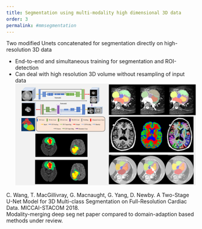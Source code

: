 ```yaml
---
title: Segmentation using multi-modality high dimensional 3D data
order: 3
permalink: #mmsegmentation
---
```

Two modified Unets concatenated for segmentation directly on high-resolution 3D data
* End-to-end and simultaneous training for segmentation and ROI-detection
* Can deal with high resolution 3D volume without resampling of input data 
![proj_image](/assets/images/projects/HeartSeg.png)

C. Wang, T. MacGillivray, G. Macnaught, G. Yang, D. Newby. A Two-Stage U-Net Model for 3D Multi-class Segmentation on Full-Resolution Cardiac Data. MICCAI-STACOM 2018. <br>
Modality-merging deep seg net paper compared to domain-adaption based methods under review. <br>
